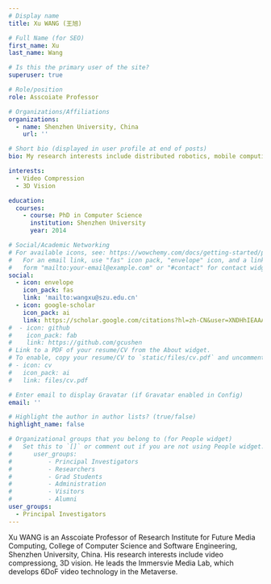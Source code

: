 ```yaml
---
# Display name
title: Xu WANG (王旭)

# Full Name (for SEO)
first_name: Xu
last_name: Wang

# Is this the primary user of the site?
superuser: true

# Role/position
role: Asscoiate Professor

# Organizations/Affiliations
organizations:
  - name: Shenzhen University, China
    url: ''

# Short bio (displayed in user profile at end of posts)
bio: My research interests include distributed robotics, mobile computing and programmable matter.

interests:
  - Video Compression
  - 3D Vision

education:
  courses:
    - course: PhD in Computer Science
      institution: Shenzhen University
      year: 2014

# Social/Academic Networking
# For available icons, see: https://wowchemy.com/docs/getting-started/page-builder/#icons
#   For an email link, use "fas" icon pack, "envelope" icon, and a link in the
#   form "mailto:your-email@example.com" or "#contact" for contact widget.
social:
  - icon: envelope
    icon_pack: fas
    link: 'mailto:wangxu@szu.edu.cn'
  - icon: google-scholar
    icon_pack: ai
    link: https://scholar.google.com/citations?hl=zh-CN&user=XNDHhIEAAAAJ
#  - icon: github
#    icon_pack: fab
#    link: https://github.com/gcushen
# Link to a PDF of your resume/CV from the About widget.
# To enable, copy your resume/CV to `static/files/cv.pdf` and uncomment the lines below.
# - icon: cv
#   icon_pack: ai
#   link: files/cv.pdf

# Enter email to display Gravatar (if Gravatar enabled in Config)
email: ''

# Highlight the author in author lists? (true/false)
highlight_name: false

# Organizational groups that you belong to (for People widget)
#   Set this to `[]` or comment out if you are not using People widget.
#      user_groups:
#          - Principal Investigators
#          - Researchers
#          - Grad Students
#          - Administration
#          - Visitors
#          - Alumni
user_groups:
  - Principal Investigators 
---
```


Xu WANG is an Asscoiate Professor of Research Institute for Future Media Computing, College of Computer Science and Software Engineering, Shenzhen University, China. His research interests include video compressiong, 3D vision. He leads the Immersvie Media Lab, which develops 6DoF video technology in the Metaverse.

